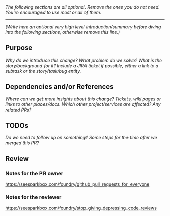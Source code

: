<!-- https://help.github.com/articles/creating-a-pull-request-template-for-your-repository -->

<em>
The following sections are all optional. Remove the ones you do not need. You're encouraged to use most or all of them.
</em>

-----
<!-- You can remove everything above including this HTML comment -->

_(Write here an optional very high level introduction/summary before diving into the following sections, otherwise remove this line.)_

## Purpose

_Why do we introduce this change? What problem do we solve? What is the story/background for it? Include a JIRA ticket if possible, either a link to a subtask or the story/task/bug entity._

## Dependencies and/or References

_Where can we get more insights about this change? Tickets, wiki pages or links to other places/docs. Which other project/services are affected? Any related PRs?_

## TODOs

_Do we need to follow up on something? Some steps for the time after we merged this PR?_

## Review

### Notes for the PR owner

<https://seesparkbox.com/foundry/github_pull_requests_for_everyone>

### Notes for the reviewer

<https://seesparkbox.com/foundry/stop_giving_depressing_code_reviews>


